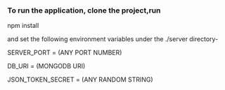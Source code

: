 ### To run the application, clone the project,run

npm install

and set the following environment variables under the ./server directory-

SERVER_PORT = (ANY PORT NUMBER)

DB_URI = (MONGODB URI)

JSON_TOKEN_SECRET = (ANY RANDOM STRING)
